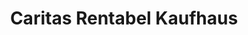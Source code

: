 ---
title: "Caritas Rentabel Kaufhaus"
url: /erding/caritas-rentabel-kaufhaus/
shop: Gebrauchtwaren
---